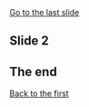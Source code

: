<section>	<a href="#/grand-finale">Go to the last slide</a></section>
<section>	<h2>Slide 2</h2></section>
<section id="grand-finale">	<h2>The end</h2>	<a href="#/0">Back to the first</a></section>
